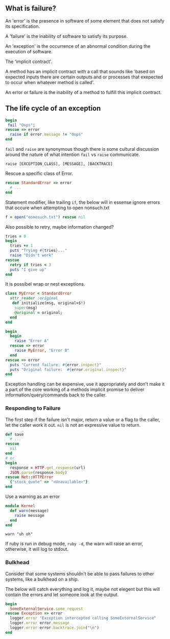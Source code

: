 ## What is failure?

An 'error' is the presence in software of some element that does not satisfy its specification.

A 'failure' is the inability of software to satisfy its purpose.

An 'exception' is the occurrence of an abnormal condition during the execution of software.

The 'implicit contract'.

A method has an implicit contract with a call that sounds like 'based on expected inputs there are certain outputs and or processes that exepected to occur when whatever method is called'.

An error or failure is the inability of a method to fulfill this implicit contract.

## The life cycle of an exception

```ruby
begin
 fail "Oops";
rescue => error
  raise if error.message != "Oops"
end
```

`fail` and `raise` are synonymous though there is some cultural discussion around the nature of what intention `fail` vs `raise` communicate.

`raise [EXCEPTION_CLASS], [MESSAGE], [BACKTRACE]`

Rescue a specific class of Error.

```ruby
rescue StandardError => error
  # ...
end
```

Statement modifier, like trailing `if`, the below will in essense ignore errors that occure when attempting to open nonsuch.txt

```ruby
f = open("nonesuch.txt") rescue nil
```


Also possible to retry, maybe information changed? 

```ruby
tries = 0
begin
  tries += 1
  puts "Trying #{tries}..."
  raise "Didn't work"
rescue
  retry if tries < 3
  puts "I give up"
end
```

It is possibel wrap or nest exceptions.

```ruby
class MyError < StandardError
  attr_reader :original
   def initialize(msg, original=$!)
    super(msg)
    @original = original;
  end
end

begin
  begin
    raise "Error A"
  rescue => error
    raise MyError, "Error B"
  end
rescue => error
  puts "Current failure: #{error.inspect}"
  puts "Original failure:  #{error.original.inspect}"
end
```

Exception handling can be expensive, use it appropriately and don't make it a part of the core working of a methods implicit promise to deliver information/query/commands back to the caller.

### Responding to Failure

The first step if the failure isn't major, return a value or a flag to the caller, let the caller work it out.  `nil` is not an expressive value to return.

```ruby
def save
  # ...
rescue
  nil
end
# or 
begin
  response = HTTP.get_response(url)
  JSON.parse(response.body)
rescue Net::HTTPError
  {"stock_quote" => "<Unavailable>"}
end
```

Use a warning as an error

```ruby
module Kernel
  def warn(message)
    raise message
  end
end
```
`warn "uh oh"`

If ruby is run in debug mode, `ruby -d`, the warn will raise an error, otherwise, it will log to stdout. 


### Bulkhead

Consider that some systems shouldn't be able to pass failures to other systems, like a bulkhead on a ship.

The below will catch everything and log it, maybe not elegent but this will contain the errors and let someone look at the output.

```ruby
begin
  SomeExternalService.some_request
rescue Exception => error
  logger.error "Exception intercepted calling SomeExternalService"
  logger.error error.message
  logger.error error.backtrace.join("\n")
end
```


